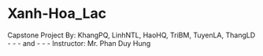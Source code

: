 # Xanh-Hoa_Lac
Capstone Project By: KhangPQ, LinhNTL, HaoHQ, TriBM, TuyenLA, ThangLD - - - and - - -   Instructor: Mr. Phan Duy Hung
